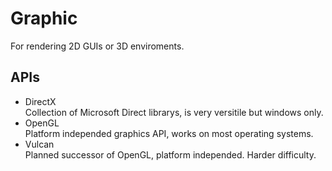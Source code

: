 # Graphic
For rendering 2D GUIs or 3D enviroments.

## APIs
- DirectX<br>
  Collection of Microsoft Direct librarys, is very versitile but windows only.
- OpenGL<br>
  Platform independed graphics API, works on most operating systems.
- Vulcan<br>
  Planned successor of OpenGL, platform independed. Harder difficulty.
